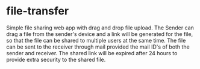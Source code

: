 # file-transfer

Simple file sharing web app with drag and drop file upload.
The Sender can drag a file from the sender's device and a link will be generated for the file, so that the file can be shared to multiple users at the same time. The file can be sent to the receiver through mail provided the mail ID's of both the sender and receiver. The shared link will be expired after 24 hours to provide extra security to the shared file.
 
